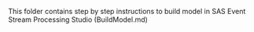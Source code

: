 This folder contains step by step instructions to build model in SAS Event Stream Processing Studio (BuildModel.md)